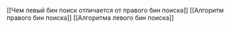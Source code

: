 [[Чем левый бин поиск отличается от правого бин поиска]]
[[Алгоритм правого бин поиска]]
[[Алгоритма левого бин поиска]]